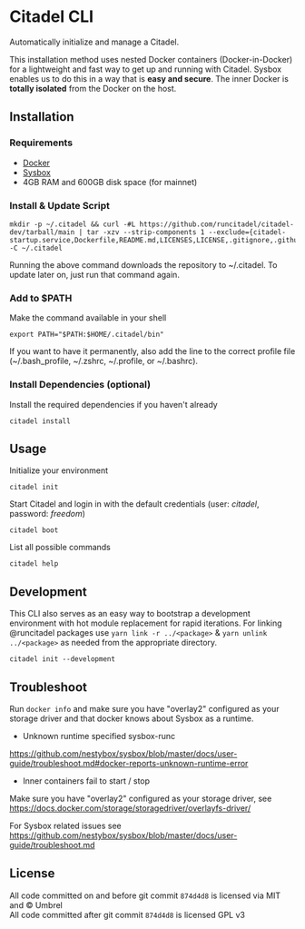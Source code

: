 # Citadel CLI

Automatically initialize and manage a Citadel.

This installation method uses nested Docker containers (Docker-in-Docker) for a lightweight and fast way to get up and running with Citadel.
Sysbox enables us to do this in a way that is **easy and secure**. The inner Docker is **totally isolated** from the Docker on the host.

## Installation

### Requirements

- [Docker](https://docs.docker.com/get-docker/)
- [Sysbox](https://github.com/nestybox/sysbox/blob/master/docs/user-guide/install-package.md)
- 4GB RAM and 600GB disk space (for mainnet)

### Install & Update Script

```shell
mkdir -p ~/.citadel && curl -#L https://github.com/runcitadel/citadel-dev/tarball/main | tar -xzv --strip-components 1 --exclude={citadel-startup.service,Dockerfile,README.md,LICENSES,LICENSE,.gitignore,.github} -C ~/.citadel
```

Running the above command downloads the repository to ~/.citadel. To update later on, just run that command again.

### Add to $PATH

Make the command available in your shell

```shell
export PATH="$PATH:$HOME/.citadel/bin"
```

If you want to have it permanently, also add the line to the correct profile file (~/.bash_profile, ~/.zshrc, ~/.profile, or ~/.bashrc).

### Install Dependencies (optional)

Install the required dependencies if you haven't already

```
citadel install
```

## Usage

Initialize your environment 

```
citadel init
```

Start Citadel and login in with the default credentials (user: _citadel_, password: _freedom_)

```
citadel boot
```

List all possible commands

```
citadel help
```

## Development

This CLI also serves as an easy way to bootstrap a development environment with hot module replacement for rapid iterations.
For linking @runcitadel packages use `yarn link -r ../<package>` & `yarn unlink ../<package>` as needed from the appropriate directory.

```
citadel init --development
```

## Troubleshoot

Run `docker info` and make sure you have "overlay2" configured as your storage driver and that docker knows about Sysbox as a runtime.

- Unknown runtime specified sysbox-runc

https://github.com/nestybox/sysbox/blob/master/docs/user-guide/troubleshoot.md#docker-reports-unknown-runtime-error

- Inner containers fail to start / stop

Make sure you have "overlay2" configured as your storage driver, see https://docs.docker.com/storage/storagedriver/overlayfs-driver/

For Sysbox related issues see https://github.com/nestybox/sysbox/blob/master/docs/user-guide/troubleshoot.md

## License

All code committed on and before git commit `874d4d8` is licensed via MIT and © Umbrel<br>
All code committed after git commit `874d4d8` is licensed GPL v3
